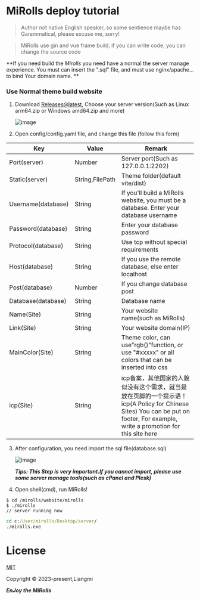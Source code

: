 # MiRolls deploy tutorial

> Author not native English speaker, so some sentience maybe has Garammatical, please excuse me, sorry!

> MiRolls use gin and vue frame build, if you can write code, you can change the source code

**If you need build the *Mirolls* you need have a normal the server manage experience. You must can insert the ".sql" file, and must use nginx/apache... to bind Your domain name. **

### Use Normal theme build website

1. Download [Releases@latest](https://github.com/liangmiQwQ/MiRolls-/releases), Choose your server version(Such as Linux arm64.zip or Windows amd64.zip and more)

   ![image](https://img.lmfans.cn/i/2023/01/26/10zj0ty.png)

2. Open config/config.yaml file, and change this file (follow this form)

  | Key                | Value           | Remark                                                       |
  | ------------------ | --------------- | ------------------------------------------------------------ |
  | Port(server)       | Number          | Server port(Such as 127.0.0.1:2202)                          |
  | Static(server)     | String,FilePath | Theme folder(default vite/dist)                              |
  | Username(database) | String          | If you'll build a MiRolls website, you must be a database. Enter your database username |
  | Password(database) | String          | Enter your database password                                 |
  | Protocol(database) | String          | Use tcp without special requirements                         |
  | Host(database)     | String          | If you use the remote database, else enter localhost         |
  | Post(database)     | Number          | If you change database post                                  |
  | Database(database) | String          | Database name                                                |
  | Name(Site)         | String          | Your website name(such as MiRolls)                           |
  | Link(Site)         | String          | Your website domain(IP)                                      |
  | MainColor(Site)    | String          | Theme color, can use"rgb()"function, or use "#xxxxx" or all colors that can be inserted into css |
  | icp(Site)          | String     <br/>     | icp备案，其他国家的人貌似没有这个需求，就当是放在页脚的一个提示语！icp(A Policy for Chinese Sites) You can be put on footer, For example, write a promotion for this site here |

3. After configuration, you need import the sql file(database.sql)

   ![image](https://img.lmfans.cn/i/2023/01/26/126azd4.png)

   ***Tips: This Step is very important.If you cannot import, please use some server manage tools(such as cPanel and Plesk)***

4. Open shell(cmd), run MiRolls!

```shell
$ cd /mirolls/website/mirolls
$ ./mirolls
// server running now
```

```cmd
cd c:/User/mirolls/Desktop/server/
./mirolls.exe
```

# License
[MIT](https://opensource.org/licenses/MIT)

Copyright © 2023-present,Liangmi

***EnJoy the MiRolls***